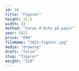 ```yaml
---
id: 56
title: "Figurer"
height: 31,5
width: 23
method: "Caran d'Ache på papir"
year: 2021
price: "800"
fileName: "2021-figurer.jpg"
medie: "drawing"
draft: "false"
slug: "figurer"
weight: "220"
---
```

